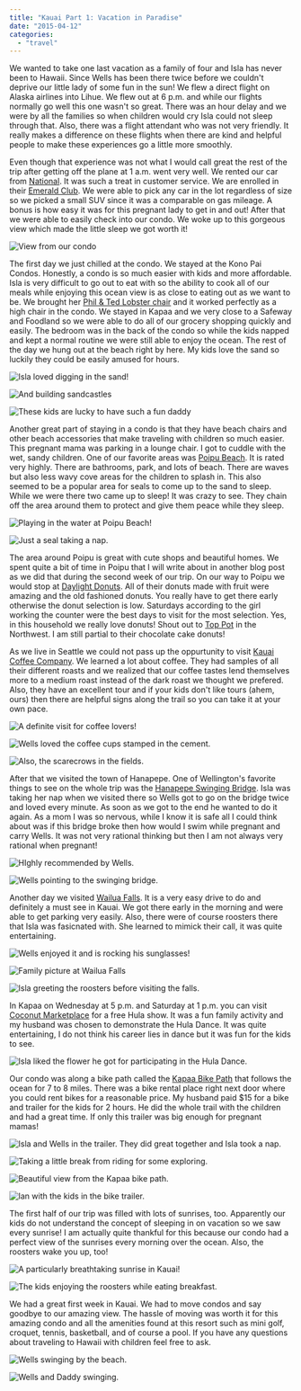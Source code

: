 ```yaml
---
title: "Kauai Part 1: Vacation in Paradise"
date: "2015-04-12"
categories:
  - "travel"
---
```


We wanted to take one last vacation as a family of four and Isla has never been to Hawaii. Since Wells has been there twice before we couldn't deprive our little lady of some fun in the sun! We flew a direct flight on Alaska airlines into Lihue. We flew out at 6 p.m. and while our flights normally go well this one wasn't so great. There was an hour delay and we were by all the families so when children would cry Isla could not sleep through that. Also, there was a flight attendant who was not very friendly. It really makes a difference on these flights when there are kind and helpful people to make these experiences go a little more smoothly.

Even though that experience was not what I would call great the rest of the trip after getting off the plane at 1 a.m. went very well. We rented our car from [National](https://www.nationalcar.com/en_US/car-rental/home.html). It was such a treat in customer service. We are enrolled in their [Emerald Club](https://www.nationalcar.com/en_US/car-rental/loyalty/enrollment/welcome.html). We were able to pick any car in the lot regardless of size so we picked a small SUV since it was a comparable on gas mileage. A bonus is how easy it was for this pregnant lady to get in and out! After that we were able to easily check into our condo. We woke up to this gorgeous view which made the little sleep we got worth it!

![View from our condo ](images/11084152_10100906090399574_7480595116588073648_o.webp)

The first day we just chilled at the condo. We stayed at the Kono Pai Condos. Honestly, a condo is so much easier with kids and more affordable. Isla is very difficult to go out to eat with so the ability to cook all of our meals while enjoying this ocean view is as close to eating out as we want to be. We brought her [Phil & Ted Lobster chair](http://youngmodernmama.com/2015/01/philandteds-lobster/ "phil&teds Lobster") and it worked perfectly as a high chair in the condo. We stayed in Kapaa and we very close to a Safeway and Foodland so we were able to do all of our grocery shopping quickly and easily. The bedroom was in the back of the condo so while the kids napped and kept a normal routine we were still able to enjoy the ocean. The rest of the day we hung out at the beach right by here. My kids love the sand so luckily they could be easily amused for hours.

![Isla loved digging in the sand! ](images/11082255_10100906095194964_3037037691379358993_o.webp)

![And building sandcastles ](images/11082417_10100906095025304_642701378199647751_o.webp)

![These kids are lucky to have such a fun daddy](images/11080865_10100906095544264_8845069530066413608_o.webp)

Another great part of staying in a condo is that they have beach chairs and other beach accessories that make traveling with children so much easier. This pregnant mama was parking in a lounge chair. I got to cuddle with the wet, sandy children. One of our favorite areas was [Poipu Beach](http://www.poipubeach.org/). It is rated very highly. There are bathrooms, park, and lots of beach. There are waves but also less wavy cove areas for the children to splash in. This also seemed to be a popular area for seals to come up to the sand to sleep. While we were there two came up to sleep! It was crazy to see. They chain off the area around them to protect and give them peace while they sleep.

![Playing in the water at Poipu Beach! ](images/10985291_10100906089725924_7805157428283119676_o.webp)

![Just a seal taking a nap. ](images/11079996_10100906089261854_6362764457187576179_o.webp)

The area around Poipu is great with cute shops and beautiful homes. We spent quite a bit of time in Poipu that I will write about in another blog post as we did that during the second week of our trip. On our way to Poipu we would stop at [Daylight Donuts](http://www.daylightdonuts.com/). All of their donuts made with fruit were amazing and the old fashioned donuts. You really have to get there early otherwise the donut selection is low. Saturdays according to the girl working the counter were the best days to visit for the most selection. Yes, in this household we really love donuts! Shout out to [Top Pot](http://www.toppotdoughnuts.com/) in the Northwest. I am still partial to their chocolate cake donuts!

As we live in Seattle we could not pass up the oppurtunity to visit [Kauai Coffee Company](http://kauaicoffee.com/). We learned a lot about coffee. They had samples of all their different roasts and we realized that our coffee tastes lend themselves more to a medium roast instead of the dark roast we thought we prefered. Also, they have an excellent tour and if your kids don't like tours (ahem, ours) then there are helpful signs along the trail so you can take it at your own pace.

![A definite visit for coffee lovers!](images/10497386_10100906091632104_7403379766300408489_o.webp)

![Wells loved the coffee cups stamped in the cement. ](images/11096574_10100906091502364_4408797303916046314_o1.webp)

![Also, the scarecrows in the fields. ](images/11080680_10100906090963444_9112761907551021252_o.webp)

After that we visited the town of Hanapepe. One of Wellington's favorite things to see on the whole trip was the [Hanapepe Swinging Bridge](http://www.kauai.com/hanapepe-swinging-bridge). Isla was taking her nap when we visited there so Wells got to go on the bridge twice and loved every minute. As soon as we got to the end he wanted to do it again. As a mom I was so nervous, while I know it is safe all I could think about was if this bridge broke then how would I swim while pregnant and carry Wells. It was not very rational thinking but then I am not always very rational when pregnant!

![HIghly recommended by Wells.](images/10497386_10100906092096174_130217609903721609_o1.webp)

![Wells pointing to the swinging bridge. ](images/11080765_10100906091677014_584728898864726991_o.webp)

Another day we visited [Wailua Falls](http://www.gohawaii.com/en/kauai/regions-neighborhoods/lihue/wailua-falls/). It is a very easy drive to do and definitely a must see in Kauai. We got there early in the morning and were able to get parking very easily. Also, there were of course roosters there that Isla was fasicnated with. She learned to mimick their call, it was quite entertaining.

![Wells enjoyed it and is rocking his sunglasses! ](images/11077784_10100906087879624_8167538635625872452_o.webp)

![Family picture at Wailua Falls ](images/11133858_10100906088114154_2473073698606269462_o-2.webp)

![Isla greeting the roosters before visiting the falls. ](images/11149741_10100906087675034_1350055598177724996_o-1.webp)

In Kapaa on Wednesday at 5 p.m. and Saturday at 1 p.m. you can visit [Coconut Marketplace](http://www.coconutmarketplace.com/events/hula-show) for a free Hula show. It was a fun family activity and my husband was chosen to demonstrate the Hula Dance. It was quite entertaining, I do not think his career lies in dance but it was fun for the kids to see.

![Isla liked the flower he got for participating in the Hula Dance. ](images/11059934_10100906088747884_514537004335973451_o-1.webp)

Our condo was along a bike path called the [Kapaa Bike Path](http://www.kauaiexclusive.com/blog/Kauai-Bike-Path.php) that follows the ocean for 7 to 8 miles. There was a bike rental place right next door where you could rent bikes for a reasonable price. My husband paid $15 for a bike and trailer for the kids for 2 hours. He did the whole trail with the children and had a great time. If only this trailer was big enough for pregnant mamas!

![Isla and Wells in the trailer. They did great together and Isla took a nap. ](images/10997987_10100906092330704_6761424233386612263_o.webp)

![Taking a little break from riding for some exploring. ](images/11080737_10100906093099164_2412739687364699765_o.webp)

![Beautiful view from the Kapaa bike path. ](images/11051868_10100906093508344_1112264783171215428_o.webp)

![Ian with the kids in the bike trailer. ](images/1598571_10100906093847664_7831724034900740021_o.webp)

The first half of our trip was filled with lots of sunrises, too. Apparently our kids do not understand the concept of sleeping in on vacation so we saw every sunrise! I am actually quite thankful for this because our condo had a perfect view of the sunrises every morning over the ocean. Also, the roosters wake you up, too!

![A particularly breathtaking sunrise in Kauai! ](images/11023811_10100906089037304_1885392912150251764_o.webp)

![The kids enjoying the roosters while eating breakfast. ](images/11083750_10100906087600184_7392352165310103819_o.webp)

We had a great first week in Kauai. We had to move condos and say goodbye to our amazing view. The hassle of moving was worth it for this amazing condo and all the amenities found at this resort such as mini golf, croquet, tennis, basketball, and of course a pool. If you have any questions about traveling to Hawaii with children feel free to ask.

![Wells swinging by the beach. ](images/11087407_10100906094002354_1217463241413202820_o.webp)

![Wells and Daddy swinging. ](images/11115825_10100906094626104_7545938248302153989_o.webp)
